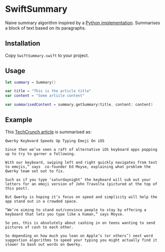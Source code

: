 # SwiftSummary
Naive summary algorithm inspired by a [Python implementation](https://gist.github.com/shlomibabluki/5473521). Summarises a block of text based on its paragraphs.

## Installation
Copy `SwiftSummary.swift` to your project.

## Usage
```swift
let summary = Summary()

var title = "This is the article title"
var content = "Some article content"

var summarisedContent = summary.getSummary(title, content: content)
```

## Example
This [TechCrunch article](http://techcrunch.com/2015/01/19/qwerky/) is summarised as:
```text
Qwerky Keyboard Speeds Up Typing Emoji On iOS

Since then we’ve seen a raft of alternative iOS keyboard apps popping up to try to garner a following.

With our keyboard, swiping left and right quickly navigates from text to emojis,” says  co-founder Ed Moyse, explaining what problem the Qwerky team set out to fix.

Such as if you type ‘saturdaynight’ the keyboard will sub out your letters for an emoji version of John Travolta (pictured at the top of this post).

But Qwerky is hoping it’s focus on speed and simplicity will help the app stand out in a crowded space.

“We’re aiming to stand out/convince people to stay by offering a keyboard that lets you type like a human,” says Moyse.

So yes, this is absolutely about cashing in on teens wanting to send pictures of cash to each other.

So depending on how much you lean on Apple’s (or others’) next word suggestion algorithms to speed your typing you might actually find it slower to bash out words on Qwerky.
```
